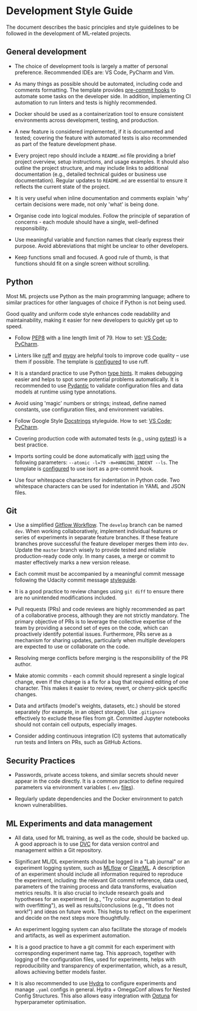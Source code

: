 # Development Style Guide

The document describes the basic principles and style guidelines to be followed in the development of ML-related projects.

## General development

* The choice of development tools is largely a matter of personal preference. Recommended IDEs are: VS Code, PyCharm and Vim.

* As many things as possible should be automated, including code and comments formatting. The template provides [pre-commit hooks](README.md#pre-commit-hooks) to automate some tasks on the developer side. In addition, implementing CI automation to run linters and tests is highly recommended.

* Docker should be used as a containerization tool to ensure consistent environments across development, testing, and production.

* A new feature is considered implemented, if it is documented and tested; covering the feature with automated tests is also recommended as part of the feature development phase.

* Every project repo should include a `README.md` file providing a brief project overview, setup instructions, and usage examples. It should also outline the project structure, and may include links to additional documentation (e.g., detailed technical guides or business use documentation). Regular updates to `README.md` are essential to ensure it reflects the current state of the project.

* It is very useful when inline documentation and comments explain 'why' certain decisions were made, not only 'what' is being done.

* Organise code into logical modules. Follow the principle of separation of concerns - each module should have a single, well-defined responsibility.

* Use meaningful variable and function names that clearly express their purpose. Avoid abbreviations that might be unclear to other developers.

* Keep functions small and focused. A good rule of thumb, is that functions should fit on a single screen without scrolling.

## Python

Most ML projects use Python as the main programming language; adhere to similar practices for other languages of choice if Python is not being used.

Good quality and uniform code style enhances code readability and maintainability, making it easier for new developers to quickly get up to speed.

* Follow [PEP8](https://peps.python.org/pep-0008/) with a line length limit of 79. How to set: [VS Code](https://code.visualstudio.com/docs/python/linting); [PyCharm](https://www.jetbrains.com/help/pycharm/tutorial-code-quality-assistance-tips-and-tricks.html).

* Linters like [ruff](https://docs.astral.sh/ruff/) and [mypy](https://pypi.org/project/mypy/) are helpful tools to improve code quality – use them if possible. The template is [configured](README.md#pre-commit-hooks) to use ruff.

* It is a standard practice to use Python [type hints](https://docs.python.org/3/library/typing.html). It makes debugging easier and helps to spot some potential problems automatically. It is recommended to use [Pydantic](https://docs.pydantic.dev) to validate configuration files and data models at runtime using type annotations.

* Avoid using 'magic' numbers or strings; instead, define named constants, use configuration files, and environment variables.

* Follow Google Style [Docstrings](https://sphinxcontrib-napoleon.readthedocs.io/en/latest/example_google.html) styleguide. How to set: [VS Code](https://marketplace.visualstudio.com/items?itemName=njpwerner.autodocstring); [PyCharm](https://www.jetbrains.com/help/pycharm/settings-tools-python-integrated-tools.html).

* Covering production code with automated tests (e.g., using [pytest](https://pypi.org/project/pytest/)) is a best practice.

* Imports sorting could be done automatically with [isort](https://pypi.org/project/isort/) using the following parameters: `--atomic -l=79 -m=HANGING_INDENT --ls`. The template is [configured](README.md#pre-commit-hooks) to use isort as a pre-commit hook.

* Use four whitespace characters for indentation in Python code. Two whitespace characters can be used for indentation in YAML and JSON files.

## Git

* Use a simplified [Gitflow Workflow](https://www.atlassian.com/git/tutorials/comparing-workflows/gitflow-workflow). The `develop` branch can be named `dev`. When working collaboratively, implement individual features or series of experiments in separate feature branches. If these feature branches prove successful the feature developer merges them into `dev`. Update the `master` branch wisely to provide tested and reliable production-ready code only. In many cases, a merge or commit to master effectively marks a new version release.

* Each commit must be accompanied by a meaningful commit message following the Udacity commit message [styleguide](http://udacity.github.io/git-styleguide/).

* It is a good practice to review changes using `git diff` to ensure there are no unintended modifications included.

* Pull requests (PRs) and code reviews are highly recommended as part of a collaborative process, although they are not strictly mandatory. The primary objective of PRs is to leverage the collective expertise of the team by providing a second set of eyes on the code, which can proactively identify potential issues. Furthermore, PRs serve as a mechanism for sharing updates, particularly when multiple developers are expected to use or collaborate on the code.

* Resolving merge conflicts before merging is the responsibility of the PR author.

* Make atomic commits - each commit should represent a single logical change, even if the change is a fix for a bug that required editing of one character. This makes it easier to review, revert, or cherry-pick specific changes.

* Data and artifacts (model's weights, datasets, etc.) should be stored separately (for example, in an object storage). Use `.gitignore` effectively to exclude these files from git. Committed Jupyter notebooks should not contain cell outputs, especially images.

* Consider adding continuous integration (CI) systems that automatically run tests and linters on PRs, such as GitHub Actions.

## Security Practices

* Passwords, private access tokens, and similar secrets should never appear in the code directly. It is a common practice to define required parameters via environment variables (`.env` [files](README.md#environment-variables)).

* Regularly update dependencies and the Docker environment to patch known vulnerabilities.

## ML Experiments and data management

* All data, used for ML training, as well as the code, should be backed up. A good approach is to use [DVC](https://dvc.org/doc) for data version control and management within a Git repository.

* Significant ML/DL experiments should be logged in a "Lab journal" or an experiment logging system, such as [MLflow](https://mlflow.org/docs/latest/index.html) or [ClearML](https://clear.ml/docs/latest/docs/). A description of an experiment should include all information required to reproduce the experiment, including: the relevant Git commit reference, data used, parameters of the training process and data transforms, evaluation metrics results. It is also crucial to include research goals and hypotheses for an experiment (e.g., "Try colour augmentation to deal with overfitting"), as well as results/conclusions (e.g., "It does not work!") and ideas on future work. This helps to reflect on the experiment and decide on the next steps more thoughtfully.

* An experiment logging system can also facilitate the storage of models and artifacts, as well as experiment automation.

* It is a good practice to have a git commit for each experiment with corresponding experiment name tag. This approach, together with logging of the configuration files, used for experiments, helps with reproducibility and transparency of experimentation, which, as a result, allows achieving better models faster.

* It is also recommended to use [Hydra](https://hydra.cc/docs/intro/) to configure experiments and manage `.yaml` configs in general. Hydra + OmegaConf allows for Nested Config Structures. This also allows easy integration with [Optuna](https://optuna.readthedocs.io/en/stable/index.html) for hyperparameter optimisation.
